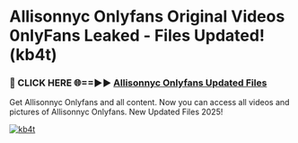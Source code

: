 # Allisonnyc Onlyfans Original Videos 0nlyFans Leaked - Files Updated! (kb4t)

<h3>🔴 CLICK HERE 🌐==►► <a href="https://tinyurl.com/ehrbuxhb" rel="nofollow">Allisonnyc Onlyfans Updated Files</a></h3>

Get Allisonnyc Onlyfans and all content. Now you can access all videos and pictures of Allisonnyc Onlyfans. New Updated Files 2025!

[![kb4t](https://i.imgur.com/lVYEuWS.gif)](https://tinyurl.com/ehrbuxhb)
